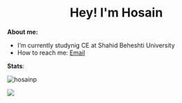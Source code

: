 <!--
**HosainP/HosainP** is a ✨ _special_ ✨ repository because its `README.md` (this file) appears on your GitHub profile.

Here are some ideas to get you started:

- 🔭 I’m currently working on ...
- 🌱 I’m currently learning ...
- 👯 I’m looking to collaborate on ...
- 🤔 I’m looking for help with ...
- 💬 Ask me about ...
- 📫 How to reach me: ...
- 😄 Pronouns: ...
- ⚡ Fun fact: ...
-->

<h1 align="center">Hey! I'm Hosain</h1>

**About me:** 
- I’m currently studynig CE at Shahid Beheshti University
- How to reach me: [Email](mailto:hosain.pishgahi@gmail.com)

**Stats**:

<p align="left">
<img src="https://github-readme-stats.vercel.app/api/top-langs/?username=hosainp&layout=compact&theme=algolia" alt="hosainp" /> 
</p>

<p align="left"> 
<img src="https://github-readme-stats.vercel.app/api?username=rsharifnasab&show_icons=true&theme=algolia"/>
</p>
